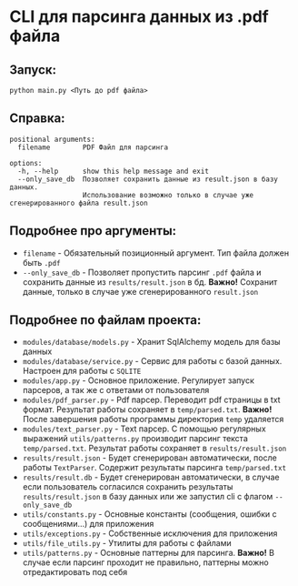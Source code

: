 # CLI для парсинга данных из .pdf файла

## Запуск:

`python main.py <Путь до pdf файла>`

## Справка:

```
positional arguments:
  filename        PDF Файл для парсинга

options:
  -h, --help      show this help message and exit
  --only_save_db  Позволяет сохранить данные из result.json в базу данных.
                  Использование возможно только в случае уже сгенерированного файла result.json
```

## Подробнее про аргументы:

- `filename` - Обязательный позиционный аргумент. Тип файла должен быть `.pdf`
- `--only_save_db` - Позволяет пропустить парсинг `.pdf` файла и сохранить данные из `results/result.json` в бд.
  **Важно!**
  Сохранит данные, только в случае уже сгенерированного `result.json`

## Подробнее по файлам проекта:

- `modules/database/models.py` - Хранит SqlAlchemy модель для базы данных
- `modules/database/service.py` - Сервис для работы с базой данных. Настроен для работы с `SQLITE`
- `modules/app.py` - Основное приложение. Регулирует запуск парсеров, а так же с ответами от пользователя
- `modules/pdf_parser.py` - Pdf парсер. Переводит pdf страницы в txt формат. Результат работы сохраняет
  в `temp/parsed.txt`. **Важно!** После завершения работы программы директория `temp` удаляется
- `modules/text_parser.py` - Text парсер. С помощью регулярных выражений `utils/patterns.py` производит парсинг
  текста `temp/parsed.txt`. Результат работы сохраняет в `results/result.json`
- `results/result.json` - Будет сгенерирован автоматически, после работы `TextParser`. Содержит результаты
  парсинга `temp/parsed.txt`
- `results/result.db` - Будет сгенерирован автоматически, в случае если пользователь согласился сохранить
  результаты `results/result.json` в базу данных или же запустил cli с флагом `--only_save_db`
- `utils/constants.py` - Основные константы (сообщения, ошибки с сообщениями...) для приложения
- `utils/exceptions.py` - Собственные исключения для приложения
- `utils/file_utils.py` - Утилиты для работы с файлами
- `utils/patterns.py` - Основные паттерны для парсинга. **Важно!** В случае если парсинг проходит не правильно, паттерны
  можно отредактировать под себя



